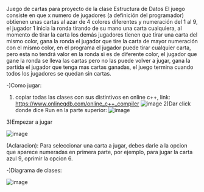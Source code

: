 Juego de cartas para proyecto de la clase Estructura de Datos El juego consiste en que x numero de jugadores (a definición del programador)
obtienen unas cartas al azar de 4 colores diferentes y numeración del 1 al 9, el jugador 1 inicia la ronda tirando de su mano una carta
cualquiera, al momento de tirar la carta los demás jugadores tienen que tirar una carta del mismo color, gana la ronda el jugador que tire la
carta de mayor numeración con el mismo color, en el programa el jugador puede tirar cualquier carta, pero esta no tendrá valor en la ronda si
es de diferente color, el jugador que gane la ronda se lleva las cartas pero no las puede volver a jugar, gana la partida el jugador que tenga mas cartas ganadas, 
el juego termina cuando todos los jugadores se quedan sin cartas.

-)Como jugar:
1) copiar todas las clases con sus distintivos en online c++, link: https://www.onlinegdb.com/online_c++_compiler
  ![image](https://github.com/user-attachments/assets/3dcffea3-5462-4b81-82b1-901663fc78ae)
2)Dar click donde dice Run en la parte superior:
![image](https://github.com/user-attachments/assets/05e39ac1-0cef-4010-ab1c-1bddc0845791)

3)Empezar a jugar

![image](https://github.com/user-attachments/assets/d7a606ec-4865-47a9-9d65-4486a98aadbf)



(Aclaracion): Para seleccionar una carta a jugar, debes darle a la opcion que aparece numeradas en primera parte, por ejemplo,
para jugar la carta azul 9, oprimir la opcion 6.

-)Diagrama de clases:

![image](https://github.com/user-attachments/assets/865a6cee-3a9d-4ee8-ad34-9edcc2e38207)
